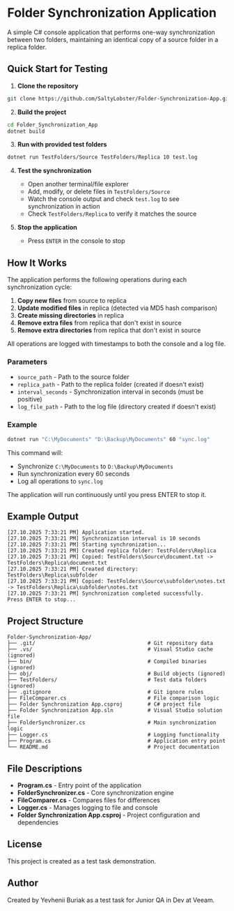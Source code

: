 ﻿# Folder Synchronization Application

A simple C# console application that performs one-way synchronization between two folders, maintaining an identical copy of a source folder in a replica folder.

## Quick Start for Testing

1. **Clone the repository**
```bash
git clone https://github.com/SaltyLobster/Folder-Synchronization-App.git
```

2. **Build the project**
```bash
cd Folder_Synchronization_App
dotnet build
```

3. **Run with provided test folders**
```bash
dotnet run TestFolders/Source TestFolders/Replica 10 test.log
```

4. **Test the synchronization**
   - Open another terminal/file explorer
   - Add, modify, or delete files in `TestFolders/Source`
   - Watch the console output and check `test.log` to see synchronization in action
   - Check `TestFolders/Replica` to verify it matches the source

5. **Stop the application**
   - Press `ENTER` in the console to stop

## How It Works

The application performs the following operations during each synchronization cycle:

1. **Copy new files** from source to replica
2. **Update modified files** in replica (detected via MD5 hash comparison)
3. **Create missing directories** in replica
4. **Remove extra files** from replica that don't exist in source
5. **Remove extra directories** from replica that don't exist in source

All operations are logged with timestamps to both the console and a log file.

### Parameters

- `source_path` - Path to the source folder
- `replica_path` - Path to the replica folder (created if doesn't exist)
- `interval_seconds` - Synchronization interval in seconds (must be positive)
- `log_file_path` - Path to the log file (directory created if doesn't exist)

### Example

```bash
dotnet run "C:\MyDocuments" "D:\Backup\MyDocuments" 60 "sync.log"
```

This command will:
- Synchronize `C:\MyDocuments` to `D:\Backup\MyDocuments`
- Run synchronization every 60 seconds
- Log all operations to `sync.log`

The application will run continuously until you press ENTER to stop it.

## Example Output

```
[27.10.2025 7:33:21 PM] Application started.
[27.10.2025 7:33:21 PM] Synchronization interval is 10 seconds
[27.10.2025 7:33:21 PM] Starting synchronization...
[27.10.2025 7:33:21 PM] Created replica folder: TestFolders\Replica
[27.10.2025 7:33:21 PM] Copied: TestFolders\Source\document.txt -> TestFolders\Replica\document.txt
[27.10.2025 7:33:21 PM] Created directory: TestFolders\Replica\subfolder
[27.10.2025 7:33:21 PM] Copied: TestFolders\Source\subfolder\notes.txt -> TestFolders\Replica\subfolder\notes.txt
[27.10.2025 7:33:21 PM] Synchronization completed successfully.
Press ENTER to stop...
```

## Project Structure
```
Folder-Synchronization-App/
├── .git/                                    # Git repository data
├── .vs/                                     # Visual Studio cache (ignored)
├── bin/                                     # Compiled binaries (ignored)
├── obj/                                     # Build objects (ignored)
├── TestFolders/                             # Test data folders (ignored)
├── .gitignore                               # Git ignore rules
├── FileComparer.cs                          # File comparison logic
├── Folder Synchronization App.csproj        # C# project file
├── Folder Synchronization App.sln           # Visual Studio solution file
├── FolderSynchronizer.cs                    # Main synchronization logic
├── Logger.cs                                # Logging functionality
├── Program.cs                               # Application entry point
└── README.md                                # Project documentation
```

## File Descriptions

- **Program.cs** - Entry point of the application
- **FolderSynchronizer.cs** - Core synchronization engine
- **FileComparer.cs** - Compares files for differences
- **Logger.cs** - Manages logging to file and console
- **Folder Synchronization App.csproj** - Project configuration and dependencies

## License

This project is created as a test task demonstration.

## Author

Created by Yevhenii Buriak as a test task for Junior QA in Dev at Veeam.
